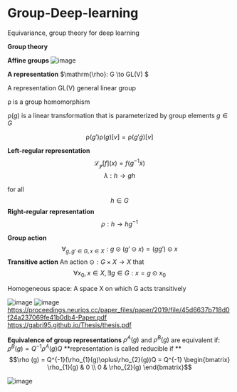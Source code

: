# Group-Deep-learning
Equivariance, group theory for deep learning

**Group theory**

**Affine groups**
![image](https://github.com/ChunZhuo/Group-Deep-learning/assets/118121876/0d462d47-0f3a-4f7b-968a-c6509c4673e3)


**A representation**
$\mathrm{\rho}: G \to GL(V) $ 

A representation GL(V) general linear group

$\mathrm{\rho}$ is a group homomorphism 

$\mathrm{\rho}(g)$ is a linear transformation that is parameterized by group elements $g\in G$

$$\mathrm{\rho}(g')\mathrm{\rho}(g)[v]= \mathrm{\rho}(g' \dot  g)[v]$$

**Left-regular representation**
$$\mathscr{L_{g}} [f] (x) = f(g^{-1}\dot x)$$
$$\lambda : h \to gh$$

for all $$h \in G$$
**Right-regular representation**
$$\rho : h \to hg^{-1}$$

**Group action**
$$\forall_{g,g' \in G, x \in X}: g \odot (g' \odot x) = (gg') \odot x$$
**Transitive action**
An action 
$\odot : G \times X \to X$
that $$\forall x_{0},x \in X, \exists {g} \in {G} : x = g \odot x_{0}$$

Homogeneous space: A space X on which G acts transitively

![image](https://github.com/ChunZhuo/Group-Deep-learning/assets/118121876/836a6873-21c9-4d41-bf36-5fa9f2d60930)
![image](https://github.com/ChunZhuo/Group-Deep-learning/assets/118121876/8d38feb2-d620-4930-a710-aeb69b32138e)
https://proceedings.neurips.cc/paper_files/paper/2019/file/45d6637b718d0f24a237069fe41b0db4-Paper.pdf
https://gabri95.github.io/Thesis/thesis.pdf


**Equivalence of group representations**
$\rho^{A}(g)$ and $\rho^{B}(g)$ are equivalent
if:
$\rho^{B}(g) = Q^{-1}\rho^{A}(g)Q$
**representation is called reducible if **
$$\rho (g) = Q^{-1}(\rho_{1}(g)\oplus\rho_{2}(g))Q = Q^{-1} \begin{bmatrix} \rho_{1}(g) & 0
\\
0 & \rho_{2}(g)
\end{bmatrix}$$


![image](https://github.com/ChunZhuo/Group-Deep-learning/assets/118121876/ca463a45-d71c-44c4-b96e-1a6a87ba86a4)

